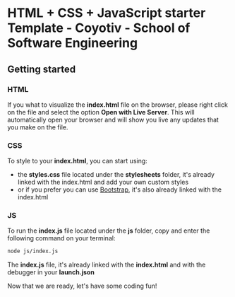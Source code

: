 # HTML + CSS + JavaScript starter Template - Coyotiv - School of Software Engineering 

## Getting started

### HTML
If you what to visualize the **index.html** file on the browser, please right click on the file and select the option **Open with Live Server**. This will automatically open your browser and will show you live any updates that you make on the file.

### CSS
To style to your **index.html**, you can start using: 
- the **styles.css** file located under the **stylesheets** folder, it's already linked with the index.html and add your own custom styles
- or if you prefer you can use [Bootstrap](https://getbootstrap.com/docs/5.2/getting-started/introduction/), it's also already linked with the index.html

### JS

To run the **index.js** file located under the **js** folder, copy and enter the following command on your terminal:

```bash
node js/index.js
```
The **index.js** file, it's already linked with the **index.html** and with the debugger in your **launch.json**

Now that we are ready, let's have some coding fun!
